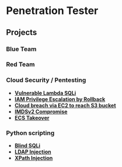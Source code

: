 # Penetration Tester 

## Projects

### Blue Team

  
### Red Team

### Cloud Security / Pentesting
- **[Vulnerable Lambda SQLi](https://github.com/ali0999109/amplify)**
- **[IAM Privilege Escalation by Rollback](https://github.com/ali0999109/Iam_rollback)**
- **[Cloud breach via EC2 to reach S3 bucket](https://github.com/ali0999109/amplify)**
- **[IMDSv2 Compromise](https://github.com/ali0999109/amplify)**
- **[ECS Takeover](https://github.com/ali0999109/amplify)**

### Python scripting
- **[Blind SQLi](https://github.com/ali0999109/todo-app)**
- **[LDAP Injection](https://github.com/ali0999109/WeatherForecast)**
- **[XPath Injection](https://github.com/ali0999109/Webcam)**


